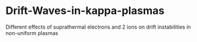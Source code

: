 # Drift-Waves-in-kappa-plasmas
Different effects of suprathermal electrons and 2 ions on drift instabilities in non-uniform plasmas
